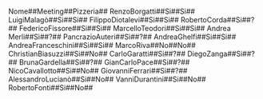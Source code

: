 ####
Nome##Meeting##Pizzeria##
RenzoBorgatti##Si##Si##
LuigiMalagò##Si##Si##
FilippoDiotalevi##Si##Si##
RobertoCorda##Si##?##
FedericoFissore##Si##Si##
MarcelloTeodori##Si##Si##
Andrea Merli##Sì##?##
PancrazioAuteri##Sì##?##
AndreaGhelfi##Si##Si##
AndreaFranceschini##Si##Si##
MarcoRiva##No##No##
ChristianBiasuzzi##Si##No##
CarloGaratti##Si##?##
DiegoZanga##Si##?##
BrunaGardella##Si##?##
GianCarloPace##Si##?##
NicoCavallotto##Si##No##
GiovanniFerrari##Si##?##
AlessandroLucianò##Si##No##
VanniDurantini##Si##No##
RobertoFonti##Si##No##
####
